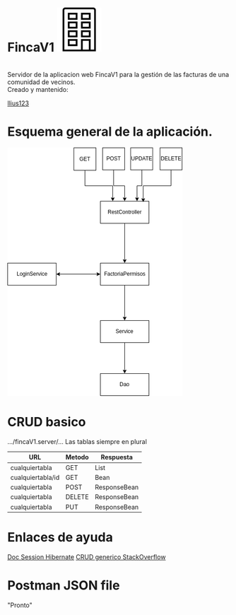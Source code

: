 FincaV1 ![alt text](https://raw.githubusercontent.com/llius123/Jesus.FincaV1.Server/master/src/main/resources/icons8-edificio-100.png)
=============
<br />
Servidor de la aplicacion web FincaV1 para la gestión de las facturas de una comunidad de vecinos.
<br />
Creado y mantenido:

[llius123](https://github.com/llius123)

Esquema general de la aplicación.
=============

![](https://raw.githubusercontent.com/llius123/Jesus.FincaV1.Server/master/src/main/resources/Diagrama.png)


CRUD basico
=============
.../fincaV1.server/...
Las tablas siempre en plural

| URL  | Metodo | Respuesta |
| ------------- | ------------- | ------------- |
| cualquiertabla | GET  | List<Bean>  |
| cualquiertabla/id  | GET  | Bean  |
| cualquiertabla  | POST  | ResponseBean  |
| cualquiertabla  | DELETE  | ResponseBean  |
| cualquiertabla  | PUT  | ResponseBean  |


Enlaces de ayuda
=============
[Doc Session Hibernate](http://docs.jboss.org/hibernate/orm/5.4/javadocs/org/hibernate/Session.html#saveOrUpdate-java.lang.Object-)
[CRUD generico StackOverflow](https://stackoverflow.com/questions/9721383/hibernate-crud-generic-dao)


Postman JSON file
=============
"Pronto"